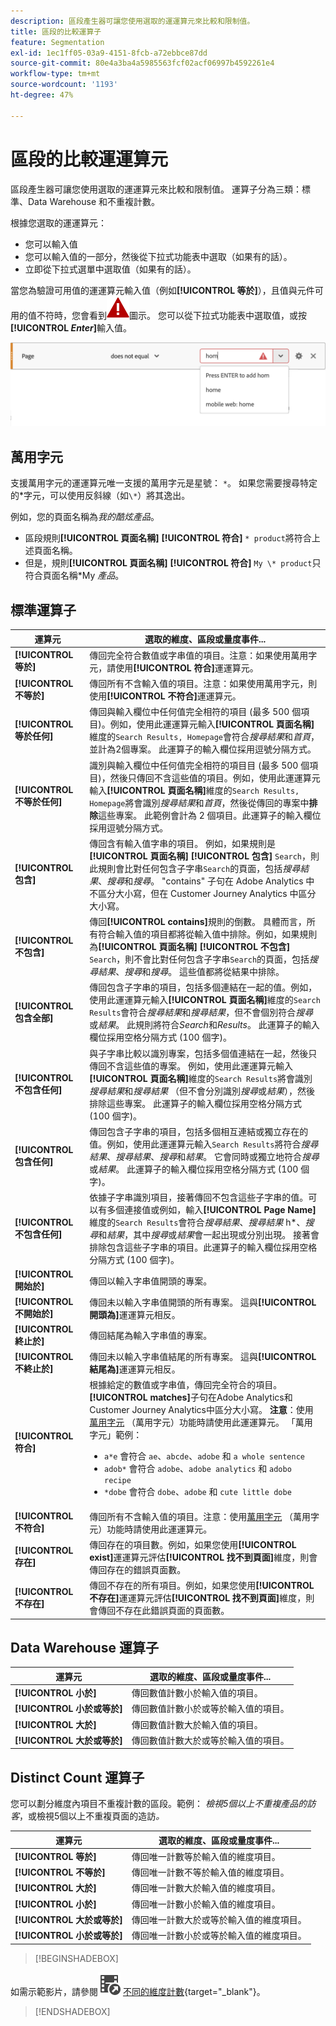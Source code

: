 ```yaml
---
description: 區段產生器可讓您使用選取的運運算元來比較和限制值。
title: 區段的比較運算子
feature: Segmentation
exl-id: 1ec1ff05-03a9-4151-8fcb-a72ebbce87dd
source-git-commit: 80e4a3ba4a5985563fcf02acf06997b4592261e4
workflow-type: tm+mt
source-wordcount: '1193'
ht-degree: 47%

---
```


# 區段的比較運運算元

區段產生器可讓您使用選取的運運算元來比較和限制值。 運算子分為三類：標準、Data Warehouse 和不重複計數。

根據您選取的運運算元：

* 您可以輸入值
* 您可以輸入值的一部分，然後從下拉式功能表中選取（如果有的話）。
* 立即從下拉式選單中選取值（如果有的話）。

當您為驗證可用值的運運算元輸入值（例如&#x200B;**[!UICONTROL 等於]**），且值與元件可用的值不符時，您會看到![AlertRed](/help/assets/icons/AlertRed.svg)圖示。 您可以從下拉式功能表中選取值，或按&#x200B;**[!UICONTROL _Enter_]**&#x200B;輸入值。

![區段等於](assets/segment-operator-equals.png)

## 萬用字元

支援萬用字元的運運算元唯一支援的萬用字元是星號： `*`。 如果您需要搜尋特定的&#42;字元，可以使用反斜線（如`\*`）將其逸出。

例如，您的頁面名稱為&#x200B;*我的酷炫產品*。

* 區段規則&#x200B;**[!UICONTROL 頁面名稱]** **[!UICONTROL 符合]** `* product`將符合上述頁面名稱。
* 但是，規則&#x200B;**[!UICONTROL 頁面名稱]** **[!UICONTROL 符合]** `My \* product`只符合頁面名稱&#x200B;*My *產品*。

## 標準運算子

| 運算元 | 選取的維度、區段或量度事件... |
|--- |--- |
| **[!UICONTROL 等於]** | 傳回完全符合數值或字串值的項目。注意：如果使用萬用字元，請使用&#x200B;**[!UICONTROL 符合]**&#x200B;運運算元。 |
| **[!UICONTROL 不等於]** | 傳回所有不含輸入值的項目。注意：如果使用萬用字元，則使用&#x200B;**[!UICONTROL 不符合]**&#x200B;運運算元。 |
| **[!UICONTROL 等於任何]** | 傳回與輸入欄位中任何值完全相符的項目 (最多 500 個項目)。例如，使用此運運算元輸入&#x200B;**[!UICONTROL 頁面名稱]**&#x200B;維度的`Search Results, Homepage`會符合&#x200B;*搜尋結果*&#x200B;和&#x200B;*首頁*，並計為2個專案。 此運算子的輸入欄位採用逗號分隔方式。 |
| **[!UICONTROL 不等於任何]** | 識別與輸入欄位中任何值完全相符的項目目 (最多 500 個項目)，然後只傳回不含這些值的項目。例如，使用此運運算元輸入&#x200B;**[!UICONTROL 頁面名稱]**&#x200B;維度的`Search Results, Homepage`將會識別&#x200B;*搜尋結果*&#x200B;和&#x200B;*首頁*，然後從傳回的專案中&#x200B;**排除**&#x200B;這些專案。 此範例會計為 2 個項目。此運算子的輸入欄位採用逗號分隔方式。 |
| **[!UICONTROL 包含]** | 傳回含有輸入值字串的項目。 例如，如果規則是&#x200B;**[!UICONTROL 頁面名稱]** **[!UICONTROL 包含]** `Search`，則此規則會比對任何包含子字串`Search`的頁面，包括&#x200B;*搜尋結果*、*搜尋*&#x200B;和&#x200B;*搜尋*。 &quot;contains&quot; 子句在 Adobe Analytics 中不區分大小寫，但在 Customer Journey Analytics 中區分大小寫。 |
| **[!UICONTROL 不包含]** | 傳回&#x200B;**[!UICONTROL contains]**&#x200B;規則的倒數。 具體而言，所有符合輸入值的項目都將從輸入值中排除。例如，如果規則為&#x200B;**[!UICONTROL 頁面名稱]** **[!UICONTROL 不包含]** `Search`，則不會比對任何包含子字串`Search`的頁面，包括&#x200B;*搜尋結果*、*搜尋*&#x200B;和&#x200B;*搜尋*。 這些值都將從結果中排除。 |
| **[!UICONTROL 包含全部]** | 傳回包含子字串的項目，包括多個連結在一起的值。例如，使用此運運算元輸入&#x200B;**[!UICONTROL 頁面名稱]**&#x200B;維度的`Search Results`會符合&#x200B;*搜尋結果*&#x200B;和&#x200B;*搜尋結果*，但不會個別符合&#x200B;*搜尋*&#x200B;或&#x200B;*結果*。 此規則將符合&#x200B;*Search*&#x200B;和&#x200B;*Results*。 此運算子的輸入欄位採用空格分隔方式 (100 個字)。 |
| **[!UICONTROL 不包含任何]** | 與子字串比較以識別專案，包括多個值連結在一起，然後只傳回不含這些值的專案。 例如，使用此運運算元輸入&#x200B;**[!UICONTROL 頁面名稱]**&#x200B;維度的`Search Results`將會識別&#x200B;*搜尋結果*&#x200B;和&#x200B;*搜尋結果* （但不會分別識別&#x200B;*搜尋*&#x200B;或&#x200B;*結果*），然後排除這些專案。 此運算子的輸入欄位採用空格分隔方式 (100 個字)。 |
| **[!UICONTROL 包含任何]** | 傳回包含子字串的項目，包括多個相互連結或獨立存在的值。例如，使用此運運算元輸入`Search Results`將符合&#x200B;*搜尋結果*、*搜尋結果*、*搜尋*&#x200B;和&#x200B;*結果*。 它會同時或獨立地符合&#x200B;*搜尋*&#x200B;或&#x200B;*結果*。 此運算子的輸入欄位採用空格分隔方式 (100 個字)。 |
| **[!UICONTROL 不包含任何]** | 依據子字串識別項目，接著傳回不包含這些子字串的值。可以有多個連接值或例如，輸入&#x200B;**[!UICONTROL Page Name]**&#x200B;維度的`Search Results`會符合&#x200B;*搜尋結果*、*搜尋結果* h*、*搜尋*&#x200B;和&#x200B;*結果*，其中&#x200B;*搜尋*&#x200B;或&#x200B;*結果*&#x200B;會一起出現或分別出現。 接著會排除包含這些子字串的項目。此運算子的輸入欄位採用空格分隔方式 (100 個字)。 |
| **[!UICONTROL 開始於]** | 傳回以輸入字串值開頭的專案。 |
| **[!UICONTROL 不開始於]** | 傳回未以輸入字串值開頭的所有專案。 這與&#x200B;**[!UICONTROL 開頭為]**&#x200B;運運算元相反。 |
| **[!UICONTROL 終止於]** | 傳回結尾為輸入字串值的專案。 |
| **[!UICONTROL 不終止於]** | 傳回未以輸入字串值結尾的所有專案。 這與&#x200B;**[!UICONTROL 結尾為]**&#x200B;運運算元相反。 |
| **[!UICONTROL 符合]** | 根據給定的數值或字串值，傳回完全符合的項目。**[!UICONTROL matches]**&#x200B;子句在Adobe Analytics和Customer Journey Analytics中區分大小寫。 **注意**：使用[萬用字元](#wildcards) （萬用字元）功能時請使用此運運算元。 「萬用字元」範例：<ul><li>`a*e` 會符合 `ae`、`abcde`、`adobe` 和 `a whole sentence`</li><li>`adob*` 會符合 `adobe`、`adobe analytics` 和 `adobo recipe`</li><li>`*dobe` 會符合 `dobe`、`adobe` 和 `cute little dobe`</li></ul> |
| **[!UICONTROL 不符合]** | 傳回所有不含輸入值的項目。注意：使用[萬用字元](#wildcards) （萬用字元）功能時請使用此運運算元。 |
| **[!UICONTROL 存在]** | 傳回存在的項目數。例如，如果您使用&#x200B;**[!UICONTROL exist]**&#x200B;運運算元評估&#x200B;**[!UICONTROL 找不到頁面]**&#x200B;維度，則會傳回存在的錯誤頁面數。 |
| **[!UICONTROL 不存在]** | 傳回不存在的所有項目。例如，如果您使用&#x200B;**[!UICONTROL 不存在]**&#x200B;運運算元評估&#x200B;**[!UICONTROL 找不到頁面]**&#x200B;維度，則會傳回不存在此錯誤頁面的頁面數。 |

## Data Warehouse 運算子

| 運算元 | 選取的維度、區段或量度事件... |
| --- | --- |
| **[!UICONTROL 小於]** | 傳回數值計數小於輸入值的項目。 |
| **[!UICONTROL 小於或等於]** | 傳回數值計數小於或等於輸入值的項目。 |
| **[!UICONTROL 大於]** | 傳回數值計數大於輸入值的項目。 |
| **[!UICONTROL 大於或等於]** | 傳回數值計數大於或等於輸入值的項目。 |

## Distinct Count 運算子

您可以劃分維度內項目不重複計數的區段。範例： *檢視5個以上不重複產品的訪客*，或檢視5個以上不重複頁面的造訪&#x200B;*。*

| 運算元 | 選取的維度、區段或量度事件... |
| --- | --- |
| **[!UICONTROL 等於]** | 傳回唯一計數等於輸入值的維度項目。 |
| **[!UICONTROL 不等於]** | 傳回唯一計數不等於輸入值的維度項目。 |
| **[!UICONTROL 大於]** | 傳回唯一計數大於輸入值的維度項目。 |
| **[!UICONTROL 小於]** | 傳回唯一計數小於輸入值的維度項目。 |
| **[!UICONTROL 大於或等於]** | 傳回唯一計數大於或等於輸入值的維度項目。 |
| **[!UICONTROL 小於或等於]** | 傳回唯一計數小於或等於輸入值的維度項目。 |


>[!BEGINSHADEBOX]

如需示範影片，請參閱![VideoCheckedOut](/help/assets/icons/VideoCheckedOut.svg) [不同的維度計數](https://video.tv.adobe.com/v/27257?quality=12&learn=on){target="_blank"}。

>[!ENDSHADEBOX]
